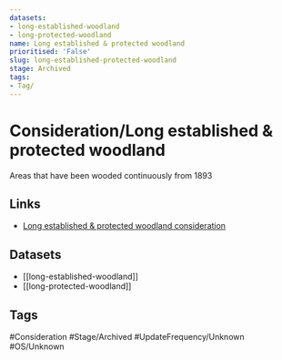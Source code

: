 ```yaml
---
datasets:
- long-established-woodland
- long-protected-woodland
name: Long established & protected woodland
prioritised: 'False'
slug: long-established-protected-woodland
stage: Archived
tags:
- Tag/
---
```


# Consideration/Long established & protected woodland

Areas that have been wooded continuously from 1893

## Links

* [Long established & protected woodland consideration](https://design.planning.data.gov.uk/planning-consideration/long-established-protected-woodland)

## Datasets

* [[long-established-woodland]]
* [[long-protected-woodland]]

## Tags

#Consideration #Stage/Archived #UpdateFrequency/Unknown #OS/Unknown